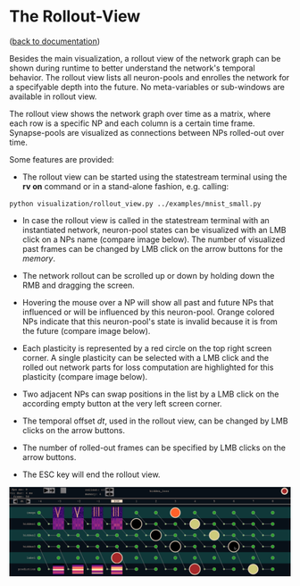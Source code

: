 The Rollout-View
================
([back to documentation](README.md))

Besides the main visualization, a rollout view of the network graph can be shown during runtime to better understand the network's temporal behavior.
The rollout view lists all neuron-pools and enrolles the network for a specifyable depth into the future. No meta-variables or sub-windows are available in rollout view.

The rollout view shows the network graph over time as a matrix, where each row is a specific NP and each column is a certain time frame. Synapse-pools are visualized as connections between NPs rolled-out over time. 

Some features are provided:

* The rollout view can be started using the statestream terminal using the **rv on** command or in a stand-alone fashion, e.g. calling:

```
python visualization/rollout_view.py ../examples/mnist_small.py
```

* In case the rollout view is called in the statestream terminal with an instantiated network, neuron-pool states can be visualized with an LMB click on a NPs name (compare image below). The number of visualized past frames can be changed by LMB click on the arrow buttons for the _memory_.

* The network rollout can be scrolled up or down by holding down the RMB and dragging the screen.

* Hovering the mouse over a NP will show all past and future NPs that influenced or will be influenced by this neuron-pool. Orange colored NPs indicate that this neuron-pool's state is invalid because it is from the future (compare image below).

* Each plasticity is represented by a red circle on the top right screen corner. A single plasticity can be selected with a LMB click and the rolled out network parts for loss computation are highlighted for this plasticity (compare image below).

* Two adjacent NPs can swap positions in the list by a LMB click on the according empty button at the very left screen corner.

* The temporal offset _dt_, used in the rollout view, can be changed by LMB clicks on the arrow buttons.

* The number of rolled-out frames can be specified by LMB clicks on the arrow buttons.

* The ESC key will end the rollout view.

![rollout view](resources/rollout_view.png)

